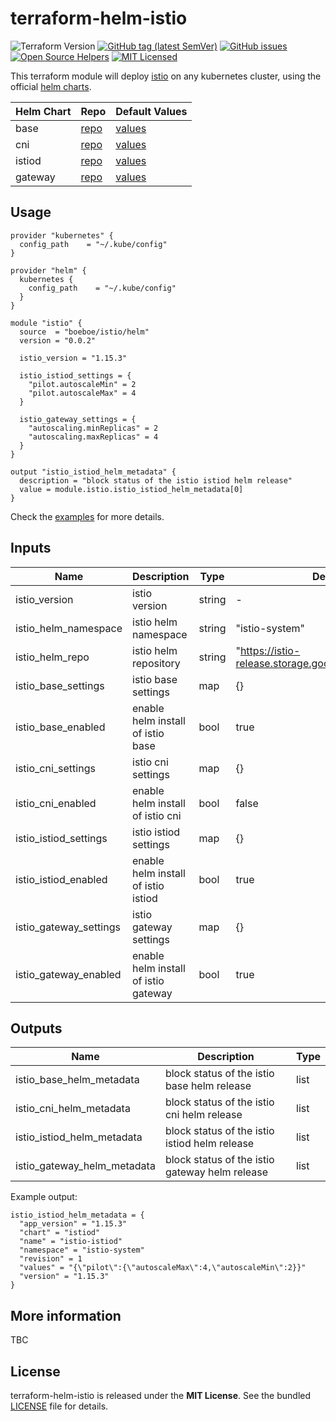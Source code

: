 # terraform-helm-istio

![Terraform Version](https://img.shields.io/badge/terraform-≥_1.0.0-blueviolet)
[![GitHub tag (latest SemVer)](https://img.shields.io/github/v/tag/boeboe/terraform-helm-istio?label=registry)](https://registry.terraform.io/modules/boeboe/istio/helm)
[![GitHub issues](https://img.shields.io/github/issues/boeboe/terraform-helm-istio)](https://github.com/boeboe/terraform-helm-istio/issues)
[![Open Source Helpers](https://www.codetriage.com/boeboe/terraform-helm-istio/badges/users.svg)](https://www.codetriage.com/boeboe/terraform-helm-istio)
[![MIT Licensed](https://img.shields.io/badge/license-MIT-green.svg)](https://tldrlegal.com/license/mit-license)

This terraform module will deploy [istio](https://istio.io) on any kubernetes cluster, using the official [helm charts](https://artifacthub.io/packages/search?org=istio).

| Helm Chart | Repo | Default Values |
|------------|------|--------|
| base | [repo](https://artifacthub.io/packages/helm/istio-official/base) | [values](https://artifacthub.io/packages/helm/istio-official/base?modal=values) |
| cni | [repo](https://artifacthub.io/packages/helm/istio-official/cni) | [values](https://artifacthub.io/packages/helm/istio-official/cni?modal=values) |
| istiod | [repo](https://artifacthub.io/packages/helm/istio-official/istiod) | [values](https://artifacthub.io/packages/helm/istio-official/istiod?modal=values) |
| gateway | [repo](https://artifacthub.io/packages/helm/istio-official/gateway) | [values](https://artifacthub.io/packages/helm/istio-official/gateway?modal=values) |

## Usage

``` hcl
provider "kubernetes" {
  config_path    = "~/.kube/config"
}

provider "helm" {
  kubernetes {
    config_path    = "~/.kube/config"
  }
}

module "istio" {
  source  = "boeboe/istio/helm"
  version = "0.0.2"

  istio_version = "1.15.3"

  istio_istiod_settings = {
    "pilot.autoscaleMin" = 2
    "pilot.autoscaleMax" = 4
  }
  
  istio_gateway_settings = {
    "autoscaling.minReplicas" = 2
    "autoscaling.maxReplicas" = 4
  }
}

output "istio_istiod_helm_metadata" {
  description = "block status of the istio istiod helm release"
  value = module.istio.istio_istiod_helm_metadata[0]
}
```

Check the [examples](examples) for more details.

## Inputs

| Name | Description | Type | Default | Required |
|------|-------------|------|---------|----------|
| istio_version | istio version | string | - | true |
| istio_helm_namespace | istio helm namespace | string | "istio-system" | false |
| istio_helm_repo | istio helm repository | string | "https://istio-release.storage.googleapis.com/charts" | false |
| istio_base_settings | istio base settings | map | {} | false |
| istio_base_enabled | enable helm install of istio base | bool | true | false |
| istio_cni_settings | istio cni settings | map | {} | false |
| istio_cni_enabled | enable helm install of istio cni | bool | false | false |
| istio_istiod_settings | istio istiod settings | map | {} | false |
| istio_istiod_enabled | enable helm install of istio istiod | bool | true | false |
| istio_gateway_settings | istio gateway settings | map | {} | false |
| istio_gateway_enabled | enable helm install of istio gateway | bool | true | false |

## Outputs

| Name | Description | Type |
|------|-------------|------|
| istio_base_helm_metadata | block status of the istio base helm release | list |
| istio_cni_helm_metadata | block status of the istio cni helm release | list |
| istio_istiod_helm_metadata | block status of the istio istiod helm release | list |
| istio_gateway_helm_metadata | block status of the istio gateway helm release | list |


Example output:

``` hcl
istio_istiod_helm_metadata = {
  "app_version" = "1.15.3"
  "chart" = "istiod"
  "name" = "istio-istiod"
  "namespace" = "istio-system"
  "revision" = 1
  "values" = "{\"pilot\":{\"autoscaleMax\":4,\"autoscaleMin\":2}}"
  "version" = "1.15.3"
}

```

## More information

TBC

## License

terraform-helm-istio is released under the **MIT License**. See the bundled [LICENSE](LICENSE) file for details.

